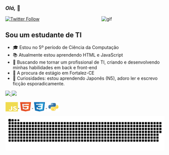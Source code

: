 ### _*Olá,*_ 👋
<img align="right" alt="gif" width="200" src="https://cdn.discordapp.com/attachments/764220224034701334/874932381667188736/do_u_listen_2_gir.gif">


[![Twitter Follow](https://img.shields.io/twitter/follow/katakanaisart?color=1DA1F2&logo=twitter&style=for-the-badge)](https://twitter.com/intent/follow?original_referer=https%3A%2F%2Fgithub.com%2FcodeSTACKr&screen_name=codeSTACKr)

## Sou um estudante de TI

- 🎓 Estou no 5º período de Ciência da Computação 
- 📚 Atualmente estou aprendendo HTML e JavaScript
- 🎯 Buscando me tornar um profissional de TI, criando e desenvolvendo minhas habilidades em back e front-end
- 🔎 A procura de estágio em Fortalez-CE
- 🎨 Curiosidades: estou aprendendo Japonês (N5), adoro ler e escrevo ficção esporadicamente. 

<div>
  <a href="https://github.com/antonioferreirasales">
  <img height="150em" src="https://github-readme-stats.vercel.app/api?username=antonioferreirasales&show_icons=true&theme=midnight-purple&include_all_commits=true&count_private=true"/>
  <img height="150em" src="https://github-readme-stats.vercel.app/api/top-langs/?username=antonioferreirasales&layout=compact&langs_count=7&theme=midnight-purple"/>
</div>
  
  <div style="display: inline_block"><br>
  <img align="center" alt="Rafa-Js" height="30" width="40" src="https://raw.githubusercontent.com/devicons/devicon/master/icons/javascript/javascript-plain.svg">
  <img align="center" alt="Rafa-HTML" height="30" width="40" src="https://raw.githubusercontent.com/devicons/devicon/master/icons/html5/html5-original.svg">
  <img align="center" alt="Rafa-CSS" height="30" width="40" src="https://raw.githubusercontent.com/devicons/devicon/master/icons/css3/css3-original.svg">
  <img align="center" alt="Rafa-Python" height="30" width="40" src="https://raw.githubusercontent.com/devicons/devicon/master/icons/python/python-original.svg">
    
 
</div>
  
  ![Snake animation](https://github.com/antonioferreirasales/antonioferreirasales/blob/output/github-contribution-grid-snake.svg)
